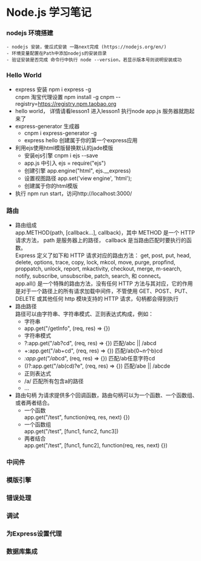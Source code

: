 # Node.js 学习笔记
### nodejs 环境搭建
    - nodejs 安装，傻瓜式安装 一路next完成 (https://nodejs.org/en/)
    - 环境变量配置在Path中添加nodejs的安装目录
    - 验证安装是否完成 命令行中执行 node --version，若显示版本号则说明安装成功
###  Hello World
- express 安装 npm i express -g  
  cnpm 淘宝代理设置 npm install -g cnpm --registry=https://registry.npm.taobao.org
- hello world， 详情请看lesson1 进入lesson1 执行node app.js 服务器就跑起来了
- express-generator 生成器 
    - cnpm i express-generator -g 
    - express hello 创建属于你的第一个express应用
- 利用ejs使用html模版替换默认的jade模版 
    - 安装ejs引擎 cnpm i ejs --save
    - app.js 中引入 ejs = require("ejs")
    - 创建引擎 app.engine("html", ejs.__express)
    - 设置视图路径 app.set('view engine', 'html');
    - 创建属于你的html模版
- 执行 npm run start，访问http://localhost:3000/

### 路由 
- 路由组成  
app.METHOD(path, [callback...], callback)，其中 METHOD 是一个 HTTP 请求方法， path 是服务器上的路径， callback 是当路由匹配时要执行的函数。  
Express 定义了如下和 HTTP 请求对应的路由方法： get, post, put, head, delete, options, trace, copy, lock, mkcol, move, purge, propfind, proppatch, unlock, report, mkactivity, checkout, merge, m-search, notify, subscribe, unsubscribe, patch, search, 和 connect。  
app.all() 是一个特殊的路由方法，没有任何 HTTP 方法与其对应，它的作用是对于一个路径上的所有请求加载中间件，不管使用 GET、POST、PUT、DELETE 或其他任何 http 模块支持的 HTTP 请求，句柄都会得到执行
- 路由路径  
路径可以由字符串、字符串模式、正则表达式构成，例如：
   - 字符串  
    - app.get("/getInfo", (req, res) => {})
   - 字符串模式  
    - ?:app.get("/ab?cd", (req, res) => {}) 匹配/abc || /abcd
    - +:app.get("/ab+cd", (req, res) => {}) 匹配/ab(0~n个b)cd
    - *:app.get("/ab*cd", (req, res) => {}) 匹配/ab任意字符cd
    - ()?:app.get("/ab(cd)?e", (req, res) => {}) 匹配/abe || /abcde
   - 正则表达式  
    - /a/ 匹配所有包含a的路径
    - ...
- 路由句柄
为请求提供多个回调函数，路由句柄可以为一个函数、一个函数组、或者两者结合。  
  - 一个函数  
    app.get("/test", function(req, res, next) {})
  - 一个函数组  
    app.get("/test", [func1, func2, func3])  
  - 两者结合  
    app.get("/test", [func1, func2], function(req, res, next) {})


### 中间件

### 模版引擎

### 错误处理

### 调试

### 为Express设置代理

### 数据库集成